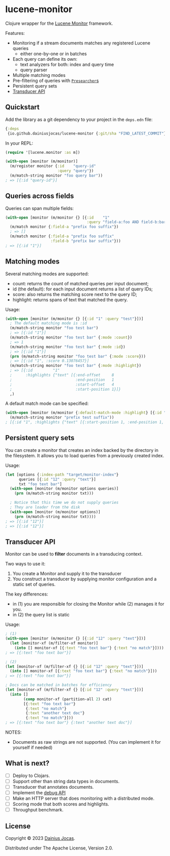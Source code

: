 # lucene-monitor

Clojure wrapper for the [Lucene Monitor](https://lucene.apache.org/core/9_7_0/monitor/index.html) framework.

Features:
- Monitoring if a stream documents matches any registered Lucene queries
  - either one-by-one or in batches
- Each query can define its own:
  - text analyzers for both: index and query time
  - query parser
- Multiple matching modes
- Pre-filtering of queries with [`Presearcher`s](https://lucene.apache.org/core/9_7_0/monitor/org/apache/lucene/monitor/Presearcher.html)
- Persistent query sets
- [Transducer API](https://clojure.org/reference/transducers)

## Quickstart

Add the library as a git dependency to your project in the `deps.edn` file:

```clojure
{:deps
 {io.github.dainiusjocas/lucene-monitor {:git/sha "FIND_LATEST_COMMIT"}}}
```

In your REPL:

```clojure
(require '[lucene.monitor :as m])

(with-open [monitor (m/monitor)]
  (m/register monitor {:id    "query-id"
                       :query "query"})
  (m/match-string monitor "foo query bar"))
; => [{:id "query-id"}]
```

## Queries across fields

Queries can span multiple fields:
```clojure
(with-open [monitor (m/monitor {} [{:id    "1"
                                    :query "field-a:foo AND field-b:bar"}])]
  (m/match monitor {:field-a "prefix foo suffix"})
  ; => []
  (m/match monitor {:field-a "prefix foo suffix"
                    :field-b "prefix bar suffix"}))
; => [{:id "1"}]
```

## Matching modes

Several matching modes are supported:
- count: returns the count of matched queries per input document;
- id (the default): for each input document returns a list of query IDs;
- score: also returns the matching score next to the query ID;
- highlight: returns spans of text that matched the query.

Usage:
```clojure
(with-open [monitor (m/monitor {} [{:id "1" :query "test"}])]
  ; The default matching mode is :id
  (m/match-string monitor "foo test bar")
  ; => [{:id "1"}]
  (m/match-string monitor "foo test bar" {:mode :count})
  ; => 1
  (m/match-string monitor "foo test bar" {:mode :id})
  ; => [{:id "1"}]
  (prn (m/match-string monitor "foo test bar" {:mode :score}))
  ; => [{:id "1", :score 0.13076457}]
  (m/match-string monitor "foo test bar" {:mode :highlight})
  ; => [{:id         "1"
  ;      :highlights {"text" [{:end-offset     8
  ;                            :end-position   1
  ;                            :start-offset   4
  ;                            :start-position 1}]}
  ,)
```

A default match mode can be specified:
```clojure
(with-open [monitor (m/monitor {:default-match-mode :highlight} [{:id "1" :query "test"}])]
  (m/match-string monitor "prefix test suffix"))
; [{:id "1", :highlights {"text" [{:start-position 1, :end-position 1, :start-offset 7, :end-offset 11}]}}]
```

## Persistent query sets

You can create a monitor that creates an index backed by the directory in the filesystem.
It allows you to load queries from a previously created index.

Usage:
```clojure
(let [options {:index-path "target/monitor-index"}
      queries [{:id "12" :query "text"}]
      txt "foo text bar"]
  (with-open [monitor (m/monitor options queries)]
    (prn (m/match-string monitor txt)))

  ; Notice that this time we do not supply queries
  ; They are loader from the disk
  (with-open [monitor (m/monitor options)]
    (prn (m/match-string monitor txt))))
; => [{:id "12"}]
; => [{:id "12"}]
```

## Transducer API

Monitor can be used to **filter** documents in a transducing context.

Two ways to use it:
1. You create a Monitor and supply it to the transducer
2. You construct a transducer by supplying monitor configuration and a static set of queries.

The key differences:
- in (1) you are responsible for closing the Monitor while (2) manages it for you.
- in (2) the query list is static

Usage:
```clojure
; (1) 
(with-open [monitor (m/monitor {} [{:id "12" :query "text"}])]
  (let [monitor-xf (m/filter-xf monitor)]
    (into [] monitor-xf [{:text "foo text bar"} {:text "no match"}])))
; => [{:text "foo text bar"}]

; (2)
(let [monitor-xf (m/filter-xf {} [{:id "12" :query "text"}])]
  (into [] monitor-xf [{:text "foo text bar"} {:text "no match"}]))
; => [{:text "foo text bar"}]

; Docs can be matched in batches for efficiency
(let [monitor-xf (m/filter-xf {} [{:id "12" :query "text"}])]
  (into []
        (comp monitor-xf (partition-all 2) cat)
        [{:text "foo text bar"}
         {:text "no match"}
         {:text "another text doc"}
         {:text "no match"}]))
; => [{:text "foo text bar"} {:text "another text doc"}]
```

NOTES:
- Documents as raw strings are not supported. (You can implement it for yourself if needed)

## What is next?

- [ ] Deploy to Clojars.
- [ ] Support other than string data types in documents.
- [ ] Transducer that annotates documents.
- [ ] Implement the [debug API](https://lucene.apache.org/core/9_7_0/monitor/org/apache/lucene/monitor/Monitor.html#debug(org.apache.lucene.document.Document%5B%5D,org.apache.lucene.monitor.MatcherFactory))
- [ ] Make an HTTP server that does monitoring with a distributed mode.
- [ ] Scoring mode that both scores and highlights.
- [ ] Throughput benchmark.

## License

Copyright &copy; 2023 [Dainius Jocas](https://www.jocas.lt).

Distributed under The Apache License, Version 2.0.
